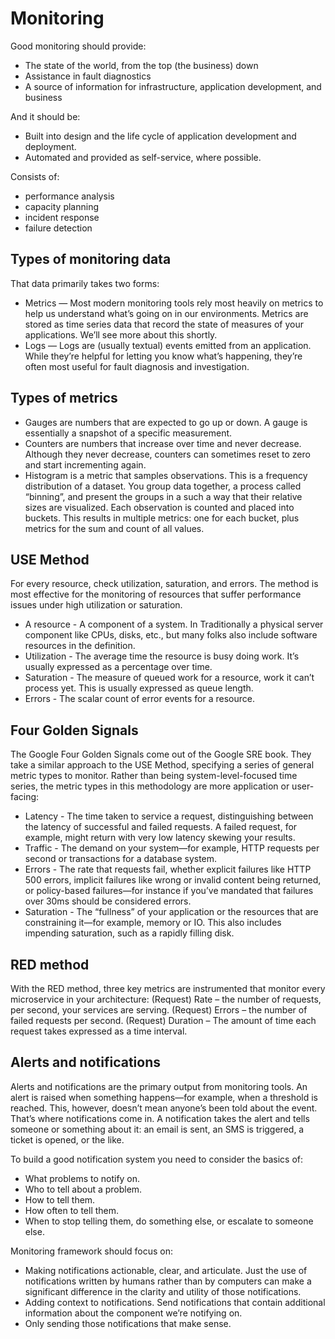 # Monitoring 

Good monitoring should provide:

- The state of the world, from the top (the business) down
- Assistance in fault diagnostics
- A source of information for infrastructure, application development, and business 

And it should be:

- Built into design and the life cycle of application development and deployment.
- Automated and provided as self-service, where possible.

Consists of: 

- performance analysis
- capacity planning
- incident response 
- failure detection

## Types of monitoring data

That data primarily takes two forms:

- Metrics — Most modern monitoring tools rely most heavily on metrics to help us understand what’s going on in our environments. Metrics are stored as time series data that record the state of measures of your applications. We’ll see more about this shortly.
- Logs — Logs are (usually textual) events emitted from an application. While they’re helpful for letting you know what’s happening, they’re often most useful for fault diagnosis and investigation. 


## Types of metrics

- Gauges are numbers that are expected to go up or down. A gauge is essentially a snapshot of a specific measurement.
- Counters are numbers that increase over time and never decrease. Although they never decrease, counters can sometimes reset to zero and start incrementing again.
- Histogram is a metric that samples observations. This is a frequency distribution of a dataset. You group data together, a process called “binning”, and present the groups in a such a way that their relative sizes are visualized. Each observation is counted and placed into buckets. This results in multiple metrics: one for each bucket, plus metrics for the sum and count of all values.


## USE Method

For every resource, check utilization, saturation, and errors. The method is most effective for the monitoring of resources that suffer performance issues under high utilization or saturation.

- A resource - A component of a system. In Traditionally a physical server component like CPUs, disks, etc., but many folks also include software resources in the definition.
- Utilization - The average time the resource is busy doing work. It’s usually expressed as a percentage over time.
- Saturation - The measure of queued work for a resource, work it can’t process yet. This is usually expressed as queue length.
- Errors - The scalar count of error events for a resource.

## Four Golden Signals

The Google Four Golden Signals come out of the Google SRE book. They take a similar approach to the USE Method, specifying a series of general metric types to monitor. Rather than being system-level-focused time series, the metric types in this methodology are more application or user-facing:

- Latency - The time taken to service a request, distinguishing between the latency of successful and failed requests. A failed request, for example, might return with very low latency skewing your results.
- Traffic - The demand on your system—for example, HTTP requests per second or transactions for a database system.
- Errors - The rate that requests fail, whether explicit failures like HTTP 500 errors, implicit failures like wrong or invalid content being returned, or policy-based failures—for instance if you’ve mandated that failures over 30ms should be considered errors.
- Saturation - The “fullness” of your application or the resources that are constraining it—for example, memory or IO. This also includes impending saturation, such as a rapidly filling disk.

## RED method

With the RED method, three key metrics are instrumented that monitor
every microservice in your architecture:
(Request) Rate – the number of requests, per second, your
services are serving.
(Request) Errors – the number of failed requests per second.
(Request) Duration – The amount of time each request takes
expressed as a time interval.

## Alerts and notifications

Alerts and notifications are the primary output from monitoring tools. An alert is raised when something happens—for example, when a threshold is reached. This, however, doesn’t mean anyone’s been told about the event. That’s where notifications come in. A notification takes the alert and tells someone or something about it: an email is sent, an SMS is triggered, a ticket is opened, or the like.

To build a good notification system you need to consider the basics of:

- What problems to notify on.
- Who to tell about a problem.
- How to tell them.
- How often to tell them.
- When to stop telling them, do something else, or escalate to someone else.

Monitoring framework should focus on:

- Making notifications actionable, clear, and articulate. Just the use of notifications written by humans rather than by computers can make a significant difference in the clarity and utility of those notifications.
- Adding context to notifications. Send notifications that contain additional information about the component we’re notifying on.
- Only sending those notifications that make sense.

